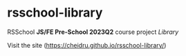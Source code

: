 # rsschool-library
RSSchool **JS/FE Pre-School 2023Q2** course project *Library*

Visit the site (https://cheidru.github.io/rsschool-library/)
